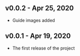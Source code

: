 ## v0.0.2 - Apr 25, 2020
- Guide images added
## v0.0.1 - Apr 19, 2020
- The first release of the project